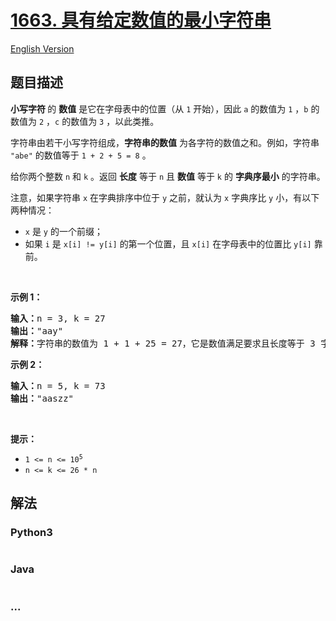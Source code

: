 # [1663. 具有给定数值的最小字符串](https://leetcode.cn/problems/smallest-string-with-a-given-numeric-value)

[English Version](/solution/1600-1699/1663.Smallest%20String%20With%20A%20Given%20Numeric%20Value/README_EN.md)

## 题目描述

<!-- 这里写题目描述 -->

<p><strong>小写字符 </strong>的 <strong>数值</strong> 是它在字母表中的位置（从 <code>1</code> 开始），因此 <code>a</code> 的数值为 <code>1</code> ，<code>b</code> 的数值为 <code>2</code> ，<code>c</code> 的数值为 <code>3</code> ，以此类推。</p>

<p>字符串由若干小写字符组成，<strong>字符串的数值</strong> 为各字符的数值之和。例如，字符串 <code>"abe"</code> 的数值等于 <code>1 + 2 + 5 = 8</code> 。</p>

<p>给你两个整数 <code>n</code> 和 <code>k</code> 。返回 <strong>长度</strong> 等于 <code>n</code> 且 <strong>数值</strong> 等于 <code>k</code> 的 <strong>字典序最小</strong> 的字符串。</p>

<p>注意，如果字符串 <code>x</code> 在字典排序中位于 <code>y</code> 之前，就认为 <code>x</code> 字典序比 <code>y</code> 小，有以下两种情况：</p>

<ul>
	<li><code>x</code> 是 <code>y</code> 的一个前缀；</li>
	<li>如果 <code>i</code> 是 <code>x[i] != y[i]</code> 的第一个位置，且 <code>x[i]</code> 在字母表中的位置比 <code>y[i]</code> 靠前。</li>
</ul>

<p> </p>

<p><strong>示例 1：</strong></p>

<pre>
<strong>输入：</strong>n = 3, k = 27
<strong>输出：</strong>"aay"
<strong>解释：</strong>字符串的数值为 1 + 1 + 25 = 27，它是数值满足要求且长度等于 3 字典序最小的字符串。</pre>

<p><strong>示例 2：</strong></p>

<pre>
<strong>输入：</strong>n = 5, k = 73
<strong>输出：</strong>"aaszz"
</pre>

<p> </p>

<p><strong>提示：</strong></p>

<ul>
	<li><code>1 <= n <= 10<sup>5</sup></code></li>
	<li><code>n <= k <= 26 * n</code></li>
</ul>

## 解法

<!-- 这里可写通用的实现逻辑 -->

<!-- tabs:start -->

### **Python3**

<!-- 这里可写当前语言的特殊实现逻辑 -->

```python


```

### **Java**

<!-- 这里可写当前语言的特殊实现逻辑 -->

```java


```

### **...**

```


```

<!-- tabs:end -->
